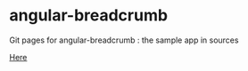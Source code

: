 # angular-breadcrumb

Git pages for angular-breadcrumb : the sample app in sources

[Here](http://ncuillery.github.io/angular-breadcrumb/sample/)

